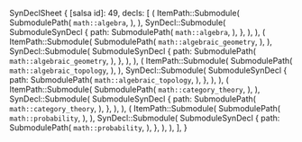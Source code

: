 SynDeclSheet {
    [salsa id]: 49,
    decls: [
        (
            ItemPath::Submodule(
                SubmodulePath(
                    `math::algebra`,
                ),
            ),
            SynDecl::Submodule(
                SubmoduleSynDecl {
                    path: SubmodulePath(
                        `math::algebra`,
                    ),
                },
            ),
        ),
        (
            ItemPath::Submodule(
                SubmodulePath(
                    `math::algebraic_geometry`,
                ),
            ),
            SynDecl::Submodule(
                SubmoduleSynDecl {
                    path: SubmodulePath(
                        `math::algebraic_geometry`,
                    ),
                },
            ),
        ),
        (
            ItemPath::Submodule(
                SubmodulePath(
                    `math::algebraic_topology`,
                ),
            ),
            SynDecl::Submodule(
                SubmoduleSynDecl {
                    path: SubmodulePath(
                        `math::algebraic_topology`,
                    ),
                },
            ),
        ),
        (
            ItemPath::Submodule(
                SubmodulePath(
                    `math::category_theory`,
                ),
            ),
            SynDecl::Submodule(
                SubmoduleSynDecl {
                    path: SubmodulePath(
                        `math::category_theory`,
                    ),
                },
            ),
        ),
        (
            ItemPath::Submodule(
                SubmodulePath(
                    `math::probability`,
                ),
            ),
            SynDecl::Submodule(
                SubmoduleSynDecl {
                    path: SubmodulePath(
                        `math::probability`,
                    ),
                },
            ),
        ),
    ],
}